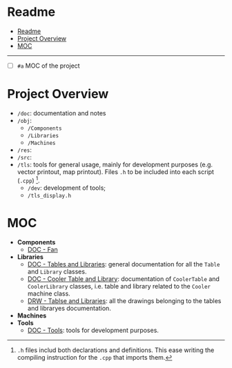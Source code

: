 # Readme

- [Readme](#readme)
- [Project Overview](#project-overview)
- [MOC](#moc)

---

- [ ] `#a` MOC of the project


# Project Overview

- `/doc`: documentation and notes
- `/obj`: 
  - `/Components`
  - `/Libraries`
  - `/Machines`
- `/res`: 
- `/src`: 
- `/tls`: tools for general usage, mainly for development purposes (e.g. vector printout, map printout). Files `.h` to be included into each script (`.cpp`) [^1].
  - `/dev`: development of tools;
  - `/tls_display.h`

[^1]: `.h` files includ both declarations and definitions. This ease writing the compiling instruction for the `.cpp` that imports them.

# MOC

- **Components**
  - [DOC - Fan](./obj/Components/doc/doc_fan_v04_t11.md)
- **Libraries**
  - [DOC - Tables and Libraries](./obj/Libraries/doc/doc_tables_libraries.md): general documentation for all the `Table` and `Library` classes.
  - [DOC - Cooler Table and Library](./obj/Libraries/doc/doc_cooler_table_library.md): documentation of `CoolerTable` and `CoolerLibrary` classes, i.e. table and library related to the `Cooler` machine class.
  - [DRW - Tablse and Libraries](./obj/Libraries/doc/drw_tables_libraries.excalidraw): all the drawings belonging to the tables and libraryes documentation.
- **Machines**
- **Tools**
  - [DOC - Tools](./tls/doc/doc_tools.md): tools for development purposes.